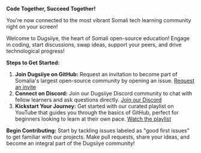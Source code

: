 **Code Together, Succeed Together!**

You're now connected to the most vibrant Somali tech learning community right on your screen!

Welcome to Dugsiiye, the heart of Somali open-source education! Engage in coding, start discussions, swap ideas, support your peers, and drive technological progress!

**Steps to Get Started:**

1. **Join Dugsiiye on GitHub:** Request an invitation to become part of Somalia's largest open-source community by opening an issue. [Request an invite](https://github.com/dugsiiyeinc/community/issues/new?assignees=&labels=invite+me+to+the+organisation&template=invitation.yml&title=Please+invite+me+to+the+GitHub+Community+Organization)
2. **Connect on Discord:** Join our Dugsiiye Discord community to chat with fellow learners and ask questions directly. [Join our Discord](https://discord.gg/your-invite-link)
3. **Kickstart Your Journey:** Get started with our curated playlist on YouTube that guides you through the basics of GitHub, perfect for beginners looking to learn at their own pace. [Watch the playlist](https://www.youtube.com/playlist?list=your-playlist-id)

**Begin Contributing:**
Start by tackling issues labeled as "good first issues" to get familiar with our projects. Make pull requests, share your ideas, and become an integral part of the Dugsiiye community!
